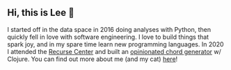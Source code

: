 ## Hi, this is Lee 🦩

I started off in the data space in 2016 doing analyses with Python, then quickly fell in love with software engineering. I love to build things that spark joy, and in my spare time learn new programming languages. In 2020 I attended the [Recurse Center](https://www.recurse.com/) and built an [opinionated chord generator](https://scherz.netlify.app/) w/ Clojure. You can find out more about me (and my cat) [here](https://leearaneta.github.io/)!

